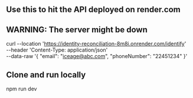 ## Use this to hit the API deployed on render.com
## WARNING: The server might be down
curl --location 'https://identity-reconciliation-8m8i.onrender.com/identify' \
--header 'Content-Type: application/json' \
--data-raw '{
    "email": "iceage@abc.com",
    "phoneNumber": "22451234"
}'

## Clone and run locally
npm run dev
